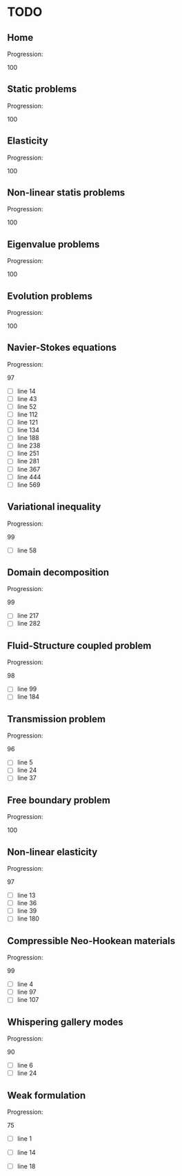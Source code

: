 <!--- THIS FILE IS AUTOMATICALY GENERATED --->
<!--- DO NOT EDIT --->

# TODO

## Home

Progression:
<div class="progress progress-100plus">
	<div class="progress-bar" style="width:100%">
	</div>
	<span class="progress-label">100</span>
</div>


## Static problems

Progression:
<div class="progress progress-100plus">
	<div class="progress-bar" style="width:100%">
	</div>
	<span class="progress-label">100</span>
</div>


## Elasticity

Progression:
<div class="progress progress-100plus">
	<div class="progress-bar" style="width:100%">
	</div>
	<span class="progress-label">100</span>
</div>


## Non-linear statis problems

Progression:
<div class="progress progress-100plus">
	<div class="progress-bar" style="width:100%">
	</div>
	<span class="progress-label">100</span>
</div>


## Eigenvalue problems

Progression:
<div class="progress progress-100plus">
	<div class="progress-bar" style="width:100%">
	</div>
	<span class="progress-label">100</span>
</div>


## Evolution problems

Progression:
<div class="progress progress-100plus">
	<div class="progress-bar" style="width:100%">
	</div>
	<span class="progress-label">100</span>
</div>


## Navier-Stokes equations

Progression:
<div class="progress progress-80plus">
	<div class="progress-bar" style="width:97%">
	</div>
	<span class="progress-label">97</span>
</div>

- [ ] line 14
- [ ] line 43
- [ ] line 52
- [ ] line 112
- [ ] line 121
- [ ] line 134
- [ ] line 188
- [ ] line 238
- [ ] line 251
- [ ] line 281
- [ ] line 367
- [ ] line 444
- [ ] line 569

## Variational inequality

Progression:
<div class="progress progress-80plus">
	<div class="progress-bar" style="width:99%">
	</div>
	<span class="progress-label">99</span>
</div>

- [ ] line 58

## Domain decomposition

Progression:
<div class="progress progress-80plus">
	<div class="progress-bar" style="width:99%">
	</div>
	<span class="progress-label">99</span>
</div>

- [ ] line 217
- [ ] line 282

## Fluid-Structure coupled problem

Progression:
<div class="progress progress-80plus">
	<div class="progress-bar" style="width:98%">
	</div>
	<span class="progress-label">98</span>
</div>

- [ ] line 99
- [ ] line 184

## Transmission problem

Progression:
<div class="progress progress-80plus">
	<div class="progress-bar" style="width:96%">
	</div>
	<span class="progress-label">96</span>
</div>

- [ ] line 5
- [ ] line 24
- [ ] line 37

## Free boundary problem

Progression:
<div class="progress progress-100plus">
	<div class="progress-bar" style="width:100%">
	</div>
	<span class="progress-label">100</span>
</div>


## Non-linear elasticity

Progression:
<div class="progress progress-80plus">
	<div class="progress-bar" style="width:97%">
	</div>
	<span class="progress-label">97</span>
</div>

- [ ] line 13
- [ ] line 36
- [ ] line 39
- [ ] line 180

## Compressible Neo-Hookean materials

Progression:
<div class="progress progress-80plus">
	<div class="progress-bar" style="width:99%">
	</div>
	<span class="progress-label">99</span>
</div>

- [ ] line 4
- [ ] line 97
- [ ] line 107

## Whispering gallery modes

Progression:
<div class="progress progress-80plus">
	<div class="progress-bar" style="width:90%">
	</div>
	<span class="progress-label">90</span>
</div>

- [ ] line 6
- [ ] line 24

## Weak formulation

Progression:
<div class="progress progress-60plus">
	<div class="progress-bar" style="width:75%">
	</div>
	<span class="progress-label">75</span>
</div>

- [ ] line 1
- [ ] line 14
- [ ] line 18

